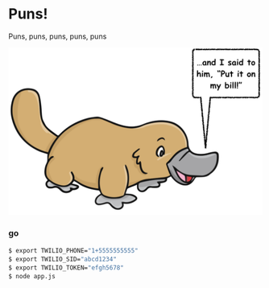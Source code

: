 # Puns!

Puns, puns, puns, puns, puns


![](./public/img/platypus-quote.png)


### go
```bash
$ export TWILIO_PHONE="1+5555555555"
$ export TWILIO_SID="abcd1234"
$ export TWILIO_TOKEN="efgh5678"
$ node app.js
```
